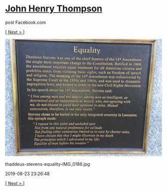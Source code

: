 # [John Henry Thompson](../README.md)
post Facebook.com

[[ Next > ]](2018-11-05-1.md)

[![](../media/2019-08-23/Timeline-Photos-thaddeus-stevens-equality-IMG_0186-jpg.jpg)](../README.md)

thaddeus-stevens-equality-IMG_0186.jpg

2019-08-23 23:26:48

[[ Next > ]](2018-11-05-1.md)